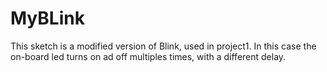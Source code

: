 # MyBLink
This sketch is a modified version of Blink, used in project1.
In this case the on-board led turns on ad off multiples times, with a different delay.
